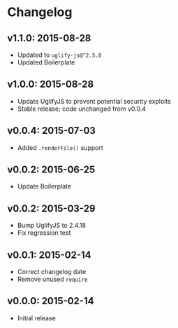 # Changelog

## v1.1.0: 2015-08-28

- Updated to `uglify-js@^2.5.0`
- Updated Boilerplate

## v1.0.0: 2015-08-28

- Update UglifyJS to prevent potential security exploits
- Stable release; code unchanged from v0.0.4

## v0.0.4: 2015-07-03

- Added `.renderFile()` support

## v0.0.2: 2015-06-25

- Update Boilerplate

## v0.0.2: 2015-03-29

- Bump UglifyJS to 2.4.18
- Fix regression test

## v0.0.1: 2015-02-14

- Correct changelog date
- Remove unused `require`

## v0.0.0: 2015-02-14

- Initial release
